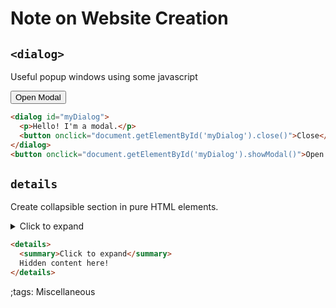 # Note on Website Creation

## `<dialog>`

Useful popup windows using some javascript

<dialog id="myDialog">
  <p>Hello! I'm a modal.</p>
  <button onclick="document.getElementById('myDialog').close()">Close</button>
</dialog>
<button onclick="document.getElementById('myDialog').showModal()">Open Modal</button>

```HTML
<dialog id="myDialog">
  <p>Hello! I'm a modal.</p>
  <button onclick="document.getElementById('myDialog').close()">Close</button>
</dialog>
<button onclick="document.getElementById('myDialog').showModal()">Open Modal</button>
```

## `details`

Create collapsible section in pure HTML elements.

<details>
  <summary>Click to expand</summary>
  Hidden content here!
</details>

```HTML
<details>
  <summary>Click to expand</summary>
  Hidden content here!
</details>
```

;tags: Miscellaneous
